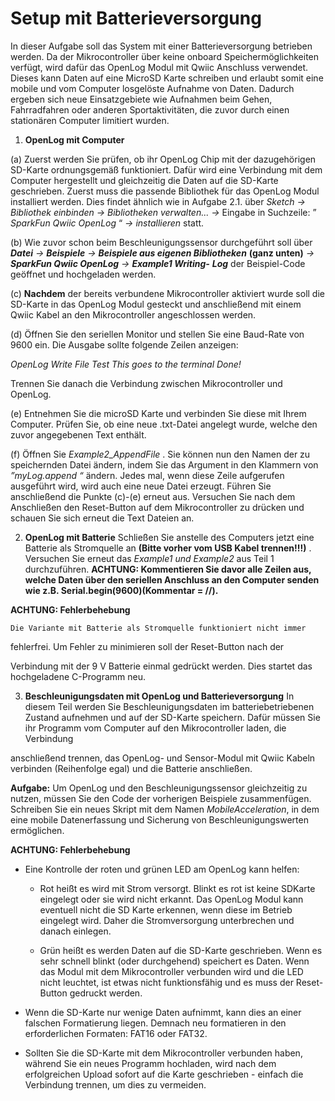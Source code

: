 # **Setup mit Batterieversorgung**

In dieser Aufgabe soll das System mit einer Batterieversorgung betrieben werden.
Da der Mikrocontroller über keine onboard Speichermöglichkeiten verfügt, wird
dafür das OpenLog Modul mit Qwiic Anschluss verwendet. Dieses kann Daten auf
eine MicroSD Karte schreiben und erlaubt somit eine mobile und vom Computer
losgelöste Aufnahme von Daten. Dadurch ergeben sich neue Einsatzgebiete wie
Aufnahmen beim Gehen, Fahrradfahren oder anderen Sportaktivitäten, die zuvor
durch einen stationären Computer limitiert wurden.

1. **OpenLog mit Computer**

(a) Zuerst werden Sie prüfen, ob ihr OpenLog Chip mit der dazugehörigen SD-Karte ordnungsgemäß funktioniert. Dafür wird eine Verbindung mit dem Computer hergestellt und gleichzeitig die Daten auf die SD-Karte geschrieben. Zuerst muss die passende Bibliothek für das
OpenLog Modul installiert werden. Dies findet ähnlich wie in Aufgabe
2.1. über *Sketch →* *Bibliothek einbinden →* *Bibliotheken verwalten...*
*→* Eingabe in Suchzeile: ” *SparkFun Qwiic OpenLog* “ *→* *installieren*
statt.

(b) Wie zuvor schon beim Beschleunigungssensor durchgeführt soll über
***Datei*** *→* ***Beispiele*** *→* ***Beispiele aus eigenen Bibliotheken***
**(ganz unten)** *→* ***SparkFun Qwiic OpenLog*** *→* ***Example1 Writing-***
***Log*** der Beispiel-Code geöffnet und hochgeladen werden.


(c) **Nachdem** der bereits verbundene Mikrocontroller aktiviert wurde soll
die SD-Karte in das OpenLog Modul gesteckt und anschließend mit
einem Qwiic Kabel an den Mikrocontroller angeschlossen werden.

(d) Öffnen Sie den seriellen Monitor und stellen Sie eine Baud-Rate von 9600 ein. Die Ausgabe sollte folgende Zeilen anzeigen:

*OpenLog Write File Test*
*This goes to the terminal*
*Done!*

Trennen Sie danach die Verbindung zwischen Mikrocontroller und OpenLog.

(e) Entnehmen Sie die microSD Karte und verbinden Sie diese mit Ihrem
Computer. Prüfen Sie, ob eine neue .txt-Datei angelegt wurde, welche
den zuvor angegebenen Text enthält.

(f) Öffnen Sie *Example2_AppendFile* . Sie können nun den Namen der zu
speichernden Datei ändern, indem Sie das Argument in den Klammern
von *”myLog.append “* ändern. Jedes mal, wenn diese Zeile aufgerufen
ausgeführt wird, wird auch eine neue Datei erzeugt. Führen Sie anschließend die Punkte (c)-(e) erneut aus.
Versuchen Sie nach dem Anschließen den Reset-Button auf dem Mikrocontroller zu drücken und schauen Sie sich erneut die Text Dateien an.

2. **OpenLog mit Batterie**
Schließen Sie anstelle des Computers jetzt eine Batterie als Stromquelle an
**(Bitte vorher vom USB Kabel trennen!!!)** . Versuchen Sie erneut das
*Example1 und Example2* aus Teil 1 durchzuführen.
**ACHTUNG: Kommentieren Sie davor alle Zeilen aus, welche Daten über den seriellen Anschluss an den Computer senden wie z.B. Serial.begin(9600)(Kommentar = //).**

**ACHTUNG: Fehlerbehebung**

    Die Variante mit Batterie als Stromquelle funktioniert nicht immer
fehlerfrei. Um Fehler zu minimieren soll der Reset-Button nach der

Verbindung mit der 9 V Batterie einmal gedrückt werden. Dies startet
das hochgeladene C-Programm neu.

3. **Beschleunigungsdaten mit OpenLog und Batterieversorgung**
In diesem Teil werden Sie Beschleunigungsdaten im batteriebetriebenen Zustand aufnehmen und auf der SD-Karte speichern. Dafür müssen Sie ihr
Programm vom Computer auf den Mikrocontroller laden, die Verbindung



anschließend trennen, das OpenLog- und Sensor-Modul mit Qwiic Kabeln
verbinden (Reihenfolge egal) und die Batterie anschließen.

**Aufgabe:** Um OpenLog und den Beschleunigungssensor gleichzeitig zu nutzen, müssen Sie den Code der vorherigen Beispiele zusammenfügen. Schreiben Sie ein neues Skript mit dem Namen *MobileAcceleration*, in dem eine
mobile Datenerfassung und Sicherung von Beschleunigungswerten ermöglichen.

**ACHTUNG: Fehlerbehebung**

  - Eine Kontrolle der roten und grünen LED am OpenLog kann helfen:

    - Rot heißt es wird mit Strom versorgt. Blinkt es rot ist keine SDKarte eingelegt oder sie wird nicht erkannt. Das OpenLog Modul
kann eventuell nicht die SD Karte erkennen, wenn diese im Betrieb eingelegt wird. Daher die Stromversorgung unterbrechen und
danach einlegen.

    - Grün heißt es werden Daten auf die SD-Karte geschrieben. Wenn
es sehr schnell blinkt (oder durchgehend) speichert es Daten. Wenn
das Modul mit dem Mikrocontroller verbunden wird und die LED nicht leuchtet, ist etwas nicht funktionsfähig und es muss der Reset-Button gedruckt werden.

  - Wenn die SD-Karte nur wenige Daten aufnimmt, kann dies an einer
falschen Formatierung liegen. Demnach neu formatieren in den erforderlichen Formaten: FAT16 oder FAT32.

   - Sollten Sie die SD-Karte mit dem Mikrocontroller verbunden haben,
während Sie ein neues Programm hochladen, wird nach dem erfolgreichen Upload sofort auf die Karte geschrieben - einfach die Verbindung
trennen, um dies zu vermeiden.

